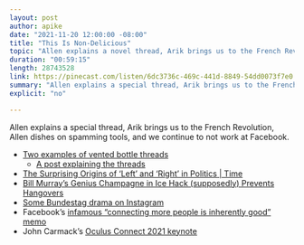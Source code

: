 ```yaml
---
layout: post
author: apike
date: "2021-11-20 12:00:00 -08:00"
title: "This Is Non-Delicious"
topic: "Allen explains a novel thread, Arik brings us to the French Revolution, Allen dishes on spamming tools, and we continue to not work at Facebook."
duration: "00:59:15"
length: 28743528
link: https://pinecast.com/listen/6dc3736c-469c-441d-8849-54dd0073f7e0.mp3
summary: "Allen explains a special thread, Arik brings us to the French Revolution, Allen dishes on spamming tools, and we continue to not work at Facebook."
explicit: "no"

---
```


Allen explains a special thread, Arik brings us to the French Revolution, Allen dishes on spamming tools, and we continue to not work at Facebook.

- [Two examples of vented bottle threads](http://www.imajeenyus.com/mechanical/20120508_bottle_top_threads/DSCN5674.JPG)
  - [A post explaining the threads](http://www.madsci.org/posts/archives/2000-02/950761555.Eg.r.html)
- [The Surprising Origins of ‘Left’ and ‘Right’ in Politics | Time](https://time.com/5673239/left-right-politics-origins/)
- [Bill Murray’s Genius Champagne in Ice Hack (supposedly) Prevents Hangovers](https://www.thrillist.com/drink/nation/bill-murray-champagne-ice-hangover-montana-cooler)
- [Some Bundestag drama on Instagram](https://www.instagram.com/p/CVNN7v_q-oY/?utm_medium=copy_link)
- Facebook’s [infamous “connecting more people is inherently good” memo](https://www.buzzfeednews.com/article/ryanmac/growth-at-any-cost-top-facebook-executive-defended-data#.xt4mkokxx)
- John Carmack’s [Oculus Connect 2021 keynote](https://www.youtube.com/watch?v=BnSUk0je6oo)
